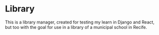 # Library

This is a library manager, created for testing my learn in Django and React, but too with the goal for use in a library of a municipal school in Recife.